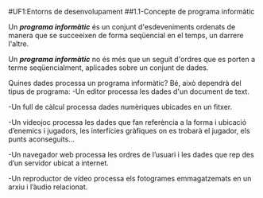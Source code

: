 #UF1:Entorns de desenvolupament
##1.1-Concepte de programa informàtic

Un ***programa informàtic*** és un conjunt d'esdeveniments ordenats de manera que se succeeixen de forma seqüencial en el temps, un darrere l'altre.

Un ***programa informàtic*** no és més que un seguit d'ordres que es porten a terme seqüencialment, aplicades sobre un conjunt de dades.

Quines dades processa un programa informàtic? Bé, això dependrà del tipus de programa:
   -Un editor processa les dades d'un document de text.
    
   -Un full de càlcul processa dades numèriques ubicades en un fitxer.
    
   -Un videojoc processa les dades que fan referència a la forma i ubicació d’enemics i jugadors, les interfícies gràfiques on es           trobarà el jugador, els punts aconseguits...
    
   -Un navegador web processa les ordres de l’usuari i les dades que rep des d’un servidor ubicat a internet.
    
   -Un reproductor de vídeo processa els fotogrames emmagatzemats en un arxiu i l’àudio relacionat.


